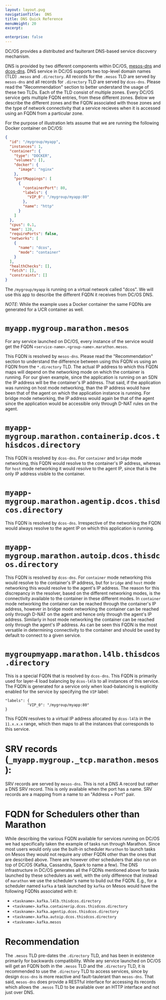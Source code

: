 ```yaml
---
layout: layout.pug
navigationTitle:  DNS
title: DNS Quick Reference
menuWeight: 20
excerpt:

enterprise: false
---
```


<!-- This source repo for this topic is https://github.com/dcos/dcos-docs -->
DC/OS provides a distributed and faulterant DNS-based service discovery mechanism. 

DNS is provided by two different components within DC/OS, [mesos-dns](/pages/1.11/networking/DNS/mesos-dns) and [dcos-dns](/pages/1.11/networking/DNS/dcos-dns). DNS service in DC/OS supports two  top-level domain names (TLD) `.mesos` and `.directory`. All records for the `.mesos` TLD are served by `mesos-dns` and all records for `.directory` TLD are served by `dcos-dns`. Please read the "Recommendation" section to better understand the usage of these two TLDs. Each of the TLD consist of multiple zones. Every DC/OS service gets multiple FQDN entries, from these different zones. Below we describe the different zones and the FQDN associated with those zones and the type of network connectivity that a service recieves when it is accessed using an FQDN from a particular zone.

For the purpose of illustration lets assume that we are running the following Docker container on DC/OS:
```json
{
  "id": "/mygroup/myapp",
  "instances": 1,
  "container": {
    "type": "DOCKER",
    "volumes": [],
    "docker": {
      "image": "nginx"
    },
    "portMappings": [
      {
        "containerPort": 80,
        "labels": {
          "VIP_0": "/mygroup/myapp:80"
        },
        "name": "http"
      }
    ]
  },
  "cpus": 0.1,
  "mem": 128,
  "requirePorts": false,
  "networks": [
    {
      "name": "dcos",
      "mode": "container"
    }
  ],
  "healthChecks": [],
  "fetch": [],
  "constraints": []
}
```
The `/mygroup/myapp` is running on a virtual network called "dcos". We will use this app to describe the different FQDN it receives from DC/OS DNS.

*NOTE*: While the example uses a Docker container the same FQDNs are generated for a UCR container as well.

# `myapp.mygroup.marathon.mesos`
For any service launched on DC/OS, every instance of the service would get the FQDN `<service-name>.<group-name>.marathon.mesos`. 

This FQDN is resolved by `mesos-dns`. Please read the "Recommendation" section to understand the difference between using this FQDN vs using an FQDN from the `*.directory` TLD. The actual IP address to which this FQDN maps will depend on the networking mode on which the container is running. For our given example, since the application is running on an SDN the IP address will be the container's IP address. That said, if the application was running on host mode networking, than the IP address would have been that of the agent on which the application instance is running. For bridge mode networking, the IP address would again be that of the agent since the application would be accessible only through D-NAT rules on the agent.

# `myapp-mygroup.marathon.containerip.dcos.thisdcos.directory`
This FQDN is resolved by `dcos-dns`. For `container` and `bridge` mode networking, this FQDN would resolve to the container's IP address, whereas for `host` mode networking it would resolve to the agent IP, since that is the only IP address visible to the container.

# `myapp-mygroup.marathon.agentip.dcos.thisdcos.directory`
This FQDN is resolved by `dcos-dns`. Irrespective of the networking the FQDN would always resolve to the agent IP on which this application is running.

# `myapp-mygroup.marathon.autoip.dcos.thisdcos.directory`
This FQDN is resolved by `dcos-dns`. For `container` mode networking this would resolve to the container's IP address, but for `bridge` and `host` mode networking this would resolve to the agent's IP address. The reason for this discrepancy in the resolver, based on the different networking modes, is the connectivity available to the container in these different modes. In `container` mode networking the container can be reached through the container's IP address, however in bridge mode networking the container can be reached only through D-NAT on the agent and hence only through the agent's IP address. Similarly in host mode networking the container can be reached only through the agent's IP address. As can be seen this FQDN is the most versatile in determining connectivity to the container and should be used by default to connect to a given service. 

# `mygroupmyapp.marathon.l4lb.thisdcos.directory`
This is a special FQDN that is resolved by `dcos-dns`. This FQDN is primarily used for layer-4 load balancing by `dcos-l4lb` to all instances of this service. The FQDN is generated for a service only when load-balancing is explicitly enabled for the service by specifying the `VIP` label:
```
"labels": {
          "VIP_0": "/mygroup/myapp:80"
}
```
This FQDN resolves to a virtual IP address allocated by `dcos-l4lb` in the `11.x.x.x` range, which then maps to all the instances that corresponds to this service.

# SRV records (`_myapp.mygroup._tcp.marathon.mesos`):
SRV records are served by `mesos-dns`. This is not a DNS A record but rather a DNS SRV record. This is only available when the port has a name. SRV records are a mapping from a name to an "Address + Port" pair.
   
# FQDN for Schedulers other than Marathon
While describing the various FQDN available for services running on DC/OS we had specifically taken the example of tasks run through Marathon. Since most users would only use the built-in scheduler `Marathon` to launch tasks on Mesos they would not require any other FQDN other than the ones that are described above. There are however other schedulers that also run on top of DC/OS (Kafka, Cassandra, Spark to name a few). The DNS infrastructure in DC/OS generates all the FQDNs mentioned above for tasks launched by these schedulers as well, with the only difference that instead of `marathon` we use the scheduler's name to build out the FQDN. E.g., for a scheduler named `kafka` a task launched by `kafka` on Mesos would have the following FQDNs associated with it:
* `<taskname>.kafka.l4lb.thisdcos.directory`
* `<taskname>.kafka.containerip.dcos.thisdcos.directory`
* `<taskname>.kafka.agentip.dcos.thisdcos.directory`
* `<taskname>.kafka.autoip.dcos.thisdcos.directory`
* `<taskname>.kafka.mesos`

# Recommendation
The `.mesos` TLD pre-dates the `.directory` TLD, and has been in existence primarily for backwards compatibility. While any service launched on DC/OS will get an FQDN both in the `.mesos` TLD and the `.directory` TLD,  it is recommended to use the `.directory` TLD to access services, since by design `dcos-dns` is more reactive and fault-taulerant than `mesos-dns`. That said, `mesos-dns` does provide a RESTful interface for accessing its records which allows the `.mesos` TLD to be available over an HTTP interface and not just over DNS.  
